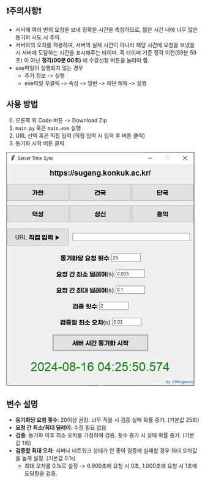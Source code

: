 ## ❗주의사항❗
- 서버에 여러 번의 요청을 보내 정확한 시간을 측정하므로, 짧은 시간 내에 너무 많은 동기화 시도 시 주의.
- 서버와의 오차를 적용하여, 서버의 실제 시간이 아니라 해당 시간에 요청을 보냈을 시 서버에 도달하는 시간을 표시해주는 타이머. 즉 타이머 기준 정각 이전(59분 59초) 이 아닌 **정각(00분 00초)** 에 수강신청 버튼을 눌러야 함.
- exe파일이 실행되지 않는 경우
  - 추가 정보 -> 실행
  - exe파일 우클릭 -> 속성 -> 일반 -> 차단 해제 -> 실행
## 사용 방법

0. 오른쪽 위 Code 버튼 -> Download Zip
1. `main.py` 혹은 `main.exe` 실행
2. URL 선택 혹은 직접 입력 (직접 입력 시 입력 후 버튼 클릭)
3. 동기화 시작 버튼 클릭

![설정 예시](images/example1.png)

## 변수 설명
- **동기화당 요청 횟수**: 20이상 권장. 너무 적을 시 검증 실패 확률 증가. (기본값 25회)
- **요청 간 최소/최대 딜레이**: 수정 필요 없음
- **검증**: 동기화 이후 최소 오차를 가정하여 검증. 횟수 증가 시 실패 확률 증가. (기본값 1회) 
- **검증할 최대 오차**: 서버나 네트워크 상태가 안 좋아 검증에 실패할 경우 최대 오차값을 높게 설정. (기본값 0.1s) 
  - 최대 오차를 0.1s로 설정 -> 0.900초에 요청 시 0초, 1.000초에 요청 시 1초에 도달함을 검증.
